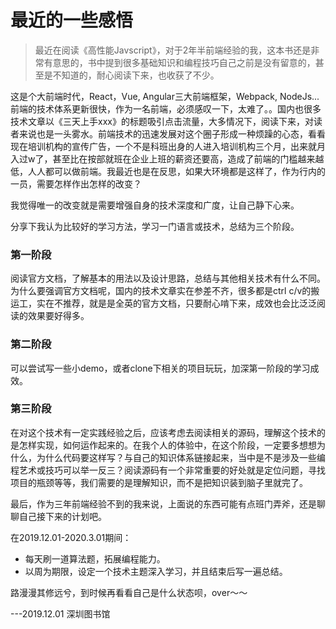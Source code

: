 # 最近的一些感悟

>最近在阅读《高性能Javscript》，对于2年半前端经验的我，这本书还是非常有意思的，书中提到很多基础知识和编程技巧自己之前是没有留意的，甚至是不知道的，耐心阅读下来，也收获了不少。

这是个大前端时代，React，Vue, Angular三大前端框架，Webpack, NodeJs...前端的技术体系更新很快，作为一名前端，必须感叹一下，太难了。。国内也很多技术文章以《三天上手xxx》的标题吸引点击流量，大多情况下，阅读下来，对读者来说也是一头雾水。前端技术的迅速发展对这个圈子形成一种烦躁的心态，看看现在培训机构的宣传广告，一个不是科班出身的人进入培训机构三个月，出来就月入过w了，甚至比在按部就班在企业上班的薪资还要高，造成了前端的门槛越来越低，人人都可以做前端。我最近也是在反思，如果大环境都是这样了，作为行内的一员，需要怎样作出怎样的改变？

我觉得唯一的改变就是需要增强自身的技术深度和广度，让自己静下心来。

分享下我认为比较好的学习方法，学习一门语言或技术，总结为三个阶段。

### 第一阶段

阅读官方文档，了解基本的用法以及设计思路，总结与其他相关技术有什么不同。为什么要强调官方文档呢，国内的技术文章实在参差不齐，很多都是ctrl c/v的搬运工，实在不推荐，就是是全英的官方文档，只要耐心啃下来，成效也会比泛泛阅读的效果要好得多。

### 第二阶段

可以尝试写一些小demo，或者clone下相关的项目玩玩，加深第一阶段的学习成效。

### 第三阶段

在对这个技术有一定实践经验之后，应该考虑去阅读相关的源码，理解这个技术的是怎样实现，如何运作起来的。在我个人的体验中，在这个阶段，一定要多想想为什么，为什么代码要这样写？与自己的知识体系链接起来，当中是不是涉及一些编程艺术或技巧可以举一反三？阅读源码有一个非常重要的好处就是定位问题，寻找项目的瓶颈等等，我们需要的是理解知识，而不是把知识装到脑子里就完了。

最后，作为三年前端经验不到的我来说，上面说的东西可能有点班门弄斧，还是聊聊自己接下来的计划吧。

在2019.12.01-2020.3.01期间：

- 每天刷一道算法题，拓展编程能力。
- 以周为期限，设定一个技术主题深入学习，并且结束后写一遍总结。

路漫漫其修远兮，到时候再看看自己是什么状态呗，over～～


   ---2019.12.01 深圳图书馆
